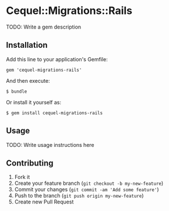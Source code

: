 # Cequel::Migrations::Rails

TODO: Write a gem description

## Installation

Add this line to your application's Gemfile:

    gem 'cequel-migrations-rails'

And then execute:

    $ bundle

Or install it yourself as:

    $ gem install cequel-migrations-rails

## Usage

TODO: Write usage instructions here

## Contributing

1. Fork it
2. Create your feature branch (`git checkout -b my-new-feature`)
3. Commit your changes (`git commit -am 'Add some feature'`)
4. Push to the branch (`git push origin my-new-feature`)
5. Create new Pull Request

